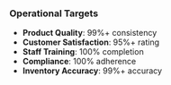 ### Operational Targets
- **Product Quality**: 99%+ consistency
- **Customer Satisfaction**: 95%+ rating
- **Staff Training**: 100% completion
- **Compliance**: 100% adherence
- **Inventory Accuracy**: 99%+ accuracy
